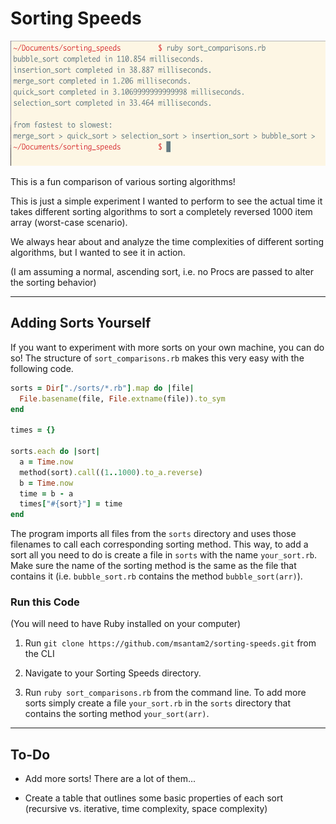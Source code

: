 # Sorting Speeds

<img src="https://github.com/msantam2/sorting-speeds/blob/master/images/sort_times.png" width="600" height="200" />

This is a fun comparison of various sorting algorithms!

This is just a simple experiment I wanted to perform to see the actual time it takes different sorting algorithms to sort a completely reversed 1000 item array (worst-case scenario).

We always hear about and analyze the time complexities of different sorting algorithms, but I wanted to see it in action.

(I am assuming a normal, ascending sort, i.e. no Procs are passed to alter the sorting behavior)

--------

## Adding Sorts Yourself
  If you want to experiment with more sorts on your own machine, you can do so! The structure of `sort_comparisons.rb` makes this very easy with the following code.

```rb
sorts = Dir["./sorts/*.rb"].map do |file|
  File.basename(file, File.extname(file)).to_sym
end

times = {}

sorts.each do |sort|
  a = Time.now
  method(sort).call((1..1000).to_a.reverse)
  b = Time.now
  time = b - a
  times["#{sort}"] = time
end
```
The program imports all files from the `sorts` directory and uses those filenames to call each corresponding sorting method. This way, to add a sort all you need to do is create a file in `sorts` with the name `your_sort.rb`. Make sure the name of the sorting method is the same as the file that contains it (i.e. `bubble_sort.rb` contains the method `bubble_sort(arr)`).

### Run this Code
(You will need to have Ruby installed on your computer)
1. Run ```git clone https://github.com/msantam2/sorting-speeds.git``` from the CLI

2. Navigate to your Sorting Speeds directory.

3. Run ```ruby sort_comparisons.rb``` from the command line. To add more sorts simply create a file `your_sort.rb` in the `sorts` directory that contains the sorting method `your_sort(arr)`.

--------

## To-Do
- Add more sorts! There are a lot of them...

- Create a table that outlines some basic properties of each sort (recursive vs. iterative, time complexity, space complexity)
